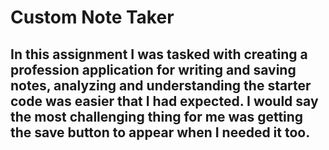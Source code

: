 # Custom Note Taker

## In this assignment I was tasked with creating a profession application for writing and saving notes, analyzing and understanding the starter code was easier that I had expected. I would say the most challenging thing for me was getting the save button to appear when I needed it too.